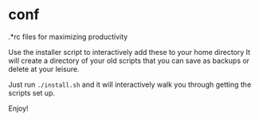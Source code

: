 # conf
.*rc files for maximizing productivity

Use the installer script to interactively add these to your home directory
It will create a directory of your old scripts that you can save as backups or 
delete at your leisure.

Just run `./install.sh` and it will interactively walk you through getting the
scripts set up.

Enjoy!
